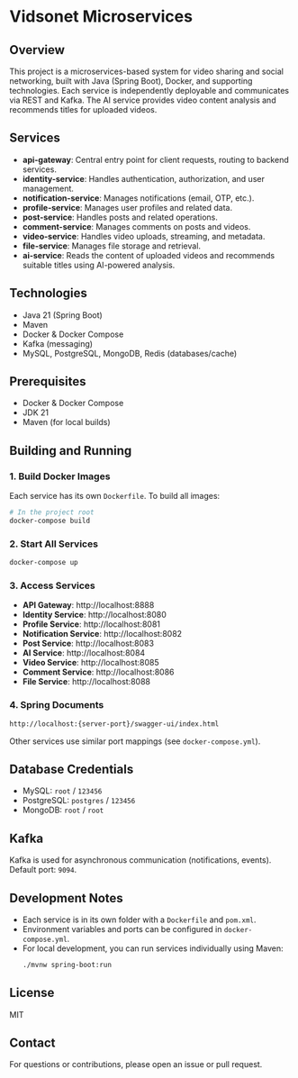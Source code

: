 # Vidsonet Microservices

## Overview
This project is a microservices-based system for video sharing and social networking, built with Java (Spring Boot), Docker, and supporting technologies. Each service is independently deployable and communicates via REST and Kafka. The AI service provides video content analysis and recommends titles for uploaded videos.

## Services
- **api-gateway**: Central entry point for client requests, routing to backend services.
- **identity-service**: Handles authentication, authorization, and user management.
- **notification-service**: Manages notifications (email, OTP, etc.).
- **profile-service**: Manages user profiles and related data.
- **post-service**: Handles posts and related operations.
- **comment-service**: Manages comments on posts and videos.
- **video-service**: Handles video uploads, streaming, and metadata.
- **file-service**: Manages file storage and retrieval.
- **ai-service**: Reads the content of uploaded videos and recommends suitable titles using AI-powered analysis.

## Technologies
- Java 21 (Spring Boot)
- Maven
- Docker & Docker Compose
- Kafka (messaging)
- MySQL, PostgreSQL, MongoDB, Redis (databases/cache)

## Prerequisites
- Docker & Docker Compose
- JDK 21
- Maven (for local builds)

## Building and Running

### 1. Build Docker Images
Each service has its own `Dockerfile`. To build all images:
```sh
# In the project root
docker-compose build
```

### 2. Start All Services
```sh
docker-compose up
```

### 3. Access Services
- **API Gateway**: http://localhost:8888
- **Identity Service**: http://localhost:8080
- **Profile Service**: http://localhost:8081
- **Notification Service**: http://localhost:8082
- **Post Service**: http://localhost:8083
- **AI Service**: http://localhost:8084
- **Video Service**: http://localhost:8085
- **Comment Service**: http://localhost:8086
- **File Service**: http://localhost:8088

### 4. Spring Documents

  ```sh
  http://localhost:{server-port}/swagger-ui/index.html
  ```


Other services use similar port mappings (see `docker-compose.yml`).

## Database Credentials
- MySQL: `root` / `123456`
- PostgreSQL: `postgres` / `123456`
- MongoDB: `root` / `root`

## Kafka
Kafka is used for asynchronous communication (notifications, events). Default port: `9094`.

## Development Notes
- Each service is in its own folder with a `Dockerfile` and `pom.xml`.
- Environment variables and ports can be configured in `docker-compose.yml`.
- For local development, you can run services individually using Maven:
  ```sh
  ./mvnw spring-boot:run
  ```

## License
MIT

## Contact
For questions or contributions, please open an issue or pull request.

